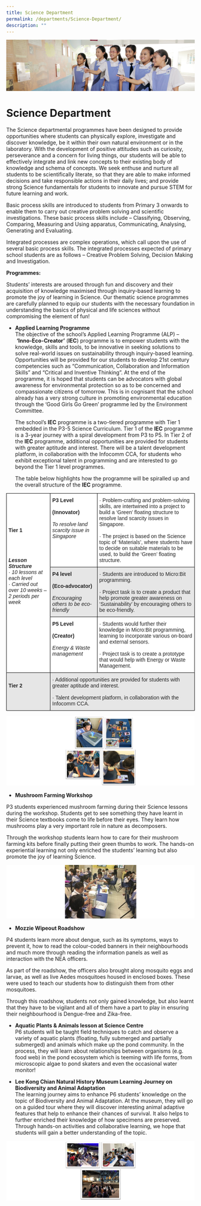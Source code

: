 ```yaml
---
title: Science Department
permalink: /departments/Science-Department/
description: ""
---
```

![](/images/Departments.jpg)

Science Department
==================

The Science departmental programmes have been designed to provide opportunities where students can physically explore, investigate and discover knowledge, be it within their own natural environment or in the laboratory. With the development of positive attitudes such as curiosity, perseverance and a concern for living things, our students will be able to effectively integrate and link new concepts to their existing body of knowledge and schema of concepts. We seek enthuse and nurture all students to be scientifically literate, so that they are able to make informed decisions and take responsible actions in their daily lives; and provide strong Science fundamentals for students to innovate and pursue STEM for future learning and work.

Basic process skills are introduced to students from Primary 3 onwards to enable them to carry out creative problem solving and scientific investigations. These basic process skills include – Classifying, Observing, Comparing, Measuring and Using apparatus, Communicating, Analysing, Generating and Evaluating.

Integrated processes are complex operations, which call upon the use of several basic process skills. The integrated processes expected of primary school students are as follows – Creative Problem Solving, Decision Making and Investigation.

<b>Programmes:</b>

Students’ interests are aroused through fun and discovery and their acquisition of knowledge maximised through inquiry-based learning to promote the joy of learning in Science. Our thematic science programmes are carefully planned to equip our students with the necessary foundation in understanding the basics of physical and life sciences without compromising the element of fun!

*   <b>Applied Learning Programme</b>  
    The objective of the school’s Applied Learning Programme (ALP) – <b>‘Inno-Eco-Creator’</b> (<b>IEC</b>) programme is to empower students with the knowledge, skills and tools, to be innovative in seeking solutions to solve real-world issues on sustainability through inquiry-based learning. Opportunities will be provided for our students to develop 21st century competencies such as “Communication, Collaboration and Information Skills” and “Critical and Inventive Thinking”. At the end of the programme, it is hoped that students can be advocators with global awareness for environmental protection so as to be concerned and compassionate citizens of tomorrow. This is in cognisant that the school already has a very strong culture in promoting environmental education through the ‘Good Girls Go Green’ programme led by the Environment Committee.
    
    The school’s <b>IEC</b> programme is a two-tiered programme with Tier 1 embedded in the P3-5 Science Curriculum. Tier 1 of the <b>IEC</b> programme is a 3-year journey with a spiral development from P3 to P5. In Tier 2 of the <b>IEC</b> programme, additional opportunities are provided for students with greater aptitude and interest. There will be a talent development platform, in collaboration with the Infocomm CCA, for students who exhibit exceptional talent in programming and are interested to go beyond the Tier 1 level programmes.
    
    The table below highlights how the programme will be spiralled up and the overall structure of the <b>IEC</b> programme.
		
	
<style type="text/css">
.tg  {border-collapse:collapse;border-spacing:0;}
.tg td{border-color:black;border-style:solid;border-width:1px;font-family:Arial, sans-serif;font-size:14px;
  overflow:hidden;padding:10px 5px;word-break:normal;}
.tg th{border-color:black;border-style:solid;border-width:1px;font-family:Arial, sans-serif;font-size:14px;
  font-weight:normal;overflow:hidden;padding:10px 5px;word-break:normal;}
.tg .tg-h5mn{background-color:#E6E6E6;color:#222;text-align:left;vertical-align:middle}
.tg .tg-xyrl{background-color:#E6E6E6;color:#222;text-align:left;vertical-align:top}
.tg .tg-tsok{background-color:#FFF;color:#222;text-align:left;vertical-align:top}
.tg .tg-1ppo{background-color:#FFF;color:#222;text-align:left;vertical-align:middle}
.tg .tg-rs0e{background-color:#E6E6E6;color:#222;font-weight:bold;text-align:left;vertical-align:top}
</style>
<table class="tg">
<thead>
  <tr>
    <th class="tg-tsok" rowspan="3"><br><br><br><br><br><span style="font-weight:bold">Tier 1</span><br><br><br><br><br><span style="font-weight:bold"> </span><span style="font-weight:bold;font-style:italic">Lesson Structure</span><br><span style="font-style:italic">·       10 lessons at each level</span><br><span style="font-style:italic">·       Carried out over 10 weeks – 2 periods per week</span> </th>
    <th class="tg-tsok"><span style="font-weight:bold">P3 Level</span><br><br><span style="font-weight:bold">(Innovator)</span><br><br><span style="font-style:italic">To resolve land scarcity issue in Singapore</span></th>
    <th class="tg-1ppo">·       Problem-crafting and problem-solving skills, are intertwined into a project to build a ‘Green’ floating structure to resolve land scarcity issues in Singapore.<br><br>·       The project is based on the Science topic of ‘Materials’, where students have to decide on suitable materials to be used, to build the ‘Green’ floating structure.</th>
  </tr>
  <tr>
    <th class="tg-xyrl"><span style="font-weight:bold">P4 level</span><br><br><span style="font-weight:bold">(Eco-advocator)</span><br><br><span style="font-style:italic">Encouraging others to be eco-friendly</span></th>
    <th class="tg-h5mn">·       Students are introduced to Micro:Bit programming.<br><br>·       Project task is to create a product that help promote greater awareness on ‘Sustainability’ by encouraging others to be eco-friendly.</th>
  </tr>
  <tr>
    <th class="tg-tsok"><span style="font-weight:bold">P5 Level</span><br><br><span style="font-weight:bold">(Creator)</span><br><br><span style="font-style:italic">Energy &amp; Waste management</span></th>
    <th class="tg-1ppo">·       Students would further their knowledge in Micro:Bit programming, learning to incorporate various on-board and external sensors.<br><br>·       Project task is to create a prototype that would help with Energy or Waste Management.</th>
  </tr>
</thead>
<tbody>
  <tr>
    <td class="tg-rs0e"><br>Tier 2</td>
    <td class="tg-h5mn" colspan="2">·       Additional opportunities are provided for students with greater aptitude and interest.<br><br>·       Talent development platform, in collaboration with the Infocomm CCA.</td>
  </tr>
</tbody>
</table>

![](/images/SciDept1.png)

*   <b>Mushroom Farming Workshop</b>

P3 students experienced mushroom farming during their Science lessons during the workshop. Students get to see something they have learnt in their Science textbooks come to life before their eyes. They learn how mushrooms play a very important role in nature as decomposers.

Through the workshop students learn how to care for their mushroom farming kits before finally putting their green thumbs to work. The hands-on experiential learning not only enriched the students’ learning but also promote the joy of learning Science.

![](/images/SciDept2.png)

*   <b>Mozzie Wipeout Roadshow</b>

P4 students learn more about dengue, such as its symptoms, ways to prevent it, how to read the colour-coded banners in their neighbourhoods and much more through reading the information panels as well as interaction with the NEA officers.

As part of the roadshow, the officers also brought along mosquito eggs and larvae, as well as live Aedes mosquitoes housed in enclosed boxes. These were used to teach our students how to distinguish them from other mosquitoes.

Through this roadshow, students not only gained knowledge, but also learnt that they have to be vigilant and all of them have a part to play in ensuring their neighbourhood is Dengue-free and Zika-free.

*   <b>Aquatic Plants & Animals lesson at Science Centre</b>  
    P6 students will be taught field techniques to catch and observe a variety of aquatic plants (floating, fully submerged and partially submerged) and animals which make up the pond community. In the process, they will learn about relationships between organisms (e.g. food web) in the pond ecosystem which is teeming with life forms, from microscopic algae to pond skaters and even the occasional water monitor!

*   <b>Lee Kong Chian Natural History Museum Learning Journey on Biodiversity and Animal Adaptation</b>  
    The learning journey aims to enhance P6 students’ knowledge on the topic of Biodiversity and Animal Adaptation. At the museum, they will go on a guided tour where they will discover interesting animal adaptive features that help to enhance their chances of survival. It also helps to further enriched their knowledge of how specimens are preserved. Through hands-on activities and collaborative learning, we hope that students will gain a better understanding of the topic.
		
![](/images/SciDept3.png)